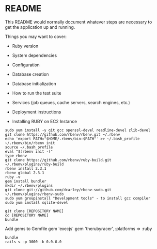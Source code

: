# README

This README would normally document whatever steps are necessary to get the
application up and running.

Things you may want to cover:

* Ruby version

* System dependencies

* Configuration

* Database creation

* Database initialization

* How to run the test suite

* Services (job queues, cache servers, search engines, etc.)

* Deployment instructions

* Installing RUBY on EC2 Instance
```
sudo yum install -y git gcc openssl-devel readline-devel zlib-devel
git clone https://github.com/rbenv/rbenv.git ~/.rbenv
echo 'export PATH="$HOME/.rbenv/bin:$PATH"' >> ~/.bash_profile
~/.rbenv/bin/rbenv init
source ~/.bash_profile
eval "$(rbenv init -)"
type rbenv
git clone https://github.com/rbenv/ruby-build.git ~/.rbenv/plugins/ruby-build
rbenv install 2.3.1
rbenv global 2.3.1
ruby -v
gem install bundler
mkdir ~/.rbenv/plugins
git clone git://github.com/dcarley/rbenv-sudo.git ~/.rbenv/plugins/rbenv-sudo
sudo yum groupinstall "Development tools" - to install gcc compiler
sudo yum install sqlite-devel
```

```
git clone [REPOSITORY NAME]
cd [REPOSITORY NAME]
bundle
```

Add gems to Gemfile
gem  'execjs'
gem 'therubyracer', :platforms => :ruby

```
bundle 
rails s -p 3000 -b 0.0.0.0
```
